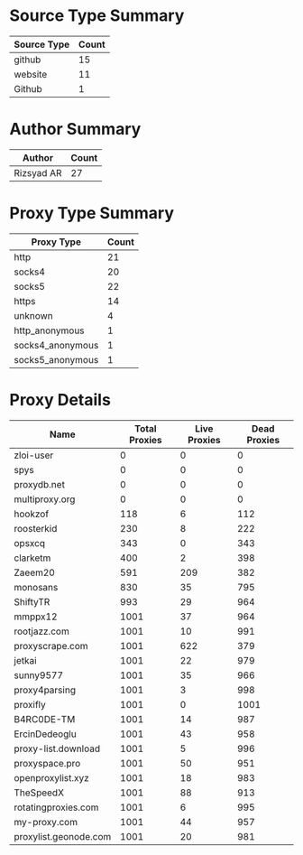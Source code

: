 # Source Type Summary

| Source Type | Count |
|-------------|-------|
| github | 15 |
| website | 11 |
| Github | 1 |


# Author Summary

| Author | Count |
|--------|-------|
| Rizsyad AR | 27 |


# Proxy Type Summary

| Proxy Type | Count |
|------------|-------|
| http | 21 |
| socks4 | 20 |
| socks5 | 22 |
| https | 14 |
| unknown | 4 |
| http_anonymous | 1 |
| socks4_anonymous | 1 |
| socks5_anonymous | 1 |


# Proxy Details

| Name | Total Proxies | Live Proxies | Dead Proxies |
|------|---------------|--------------|---------------|
| zloi-user | 0 | 0 | 0 |
| spys | 0 | 0 | 0 |
| proxydb.net | 0 | 0 | 0 |
| multiproxy.org | 0 | 0 | 0 |
| hookzof | 118 | 6 | 112 |
| roosterkid | 230 | 8 | 222 |
| opsxcq | 343 | 0 | 343 |
| clarketm | 400 | 2 | 398 |
| Zaeem20 | 591 | 209 | 382 |
| monosans | 830 | 35 | 795 |
| ShiftyTR | 993 | 29 | 964 |
| mmppx12 | 1001 | 37 | 964 |
| rootjazz.com | 1001 | 10 | 991 |
| proxyscrape.com | 1001 | 622 | 379 |
| jetkai | 1001 | 22 | 979 |
| sunny9577 | 1001 | 35 | 966 |
| proxy4parsing | 1001 | 3 | 998 |
| proxifly | 1001 | 0 | 1001 |
| B4RC0DE-TM | 1001 | 14 | 987 |
| ErcinDedeoglu | 1001 | 43 | 958 |
| proxy-list.download | 1001 | 5 | 996 |
| proxyspace.pro | 1001 | 50 | 951 |
| openproxylist.xyz | 1001 | 18 | 983 |
| TheSpeedX | 1001 | 88 | 913 |
| rotatingproxies.com | 1001 | 6 | 995 |
| my-proxy.com | 1001 | 44 | 957 |
| proxylist.geonode.com | 1001 | 20 | 981 |
